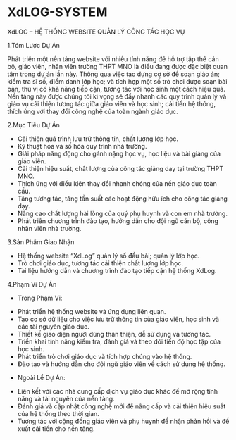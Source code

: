 # XdLOG-SYSTEM


XdLOG – HỆ THỐNG WEBSITE QUẢN LÝ CÔNG TÁC HỌC VỤ

 1.Tóm Lược Dự Án
  
Phát triển một nền tảng website với nhiều tính năng để hỗ trợ tập thể cán bộ, giáo viên, nhân viên trường THPT MNO là điều đang được đặc biệt quan tâm trong dự án lần này. Thông qua việc tạo dựng cơ sở để soạn giáo án; kiểm tra sĩ số, điểm danh lớp học; và tích hợp một số trò chơi được soạn bài bản, thú vị có khả năng tiếp cận, tương tác với học sinh một cách hiệu quả. 
Nền tảng này được chúng tôi kì vọng sẽ đẩy nhanh các quy trình quản lý và giáo vụ cải thiện tương tác giữa giáo viên và học sinh; cải tiến hệ thông, thích ứng với thay đổi công nghệ của toàn ngành giáo dục.
 
2.Mục Tiêu Dự Án
- Cải thiện quá trình lưu trữ thông tin, chất lượng lớp học.
- Kỹ thuật hóa và số hóa quy trình nhà trường.
- Giải pháp năng động cho gánh nặng học vụ, học liệu và bài giảng của giáo viên. 
- Cải thiện hiệu suất, chất lượng của công tác giảng dạy tại trường THPT MNO.
- Thích ứng với điều kiện thay đổi nhanh chóng của nền giáo dục toàn cầu.
- Tăng tương tác, tăng tần suất các hoạt động hữu ích cho công tác giảng dạy.
- Nâng cao chất lượng hài lòng của quý phụ huynh và con em nhà trường.
- Phát triển chương trình đào tạo, hướng dẫn cho đội ngũ cán bộ, công nhân viên nhà trường.
 
3.Sản Phẩm Giao Nhận
- Hệ thống website “XdLog” quản lý sổ đầu bài; quản lý lớp học.
- Trò chơi giáo dục, tương tác cải thiện chất lượng lớp học.
- Tài liệu hướng dẫn và chương trình đào tạo tiếp cận hệ thống XdLog. 

4.Phạm Vi Dự Án
  + Trong Phạm Vi:
- Phát triển hệ thống website và ứng dụng liên quan.
- Tạo cơ sở dữ liệu cho việc lưu trữ thông tin của giáo viên, học sinh và các tài nguyên giáo dục.
- Thiết kế giao diện người dùng thân thiện, dễ sử dụng và tương tác.
- Triển khai tính năng kiểm tra, đánh giá và theo dõi tiến độ học tập của học sinh.
- Phát triển trò chơi giáo dục và tích hợp chúng vào hệ thống.
- Đào tạo và hướng dẫn cho đội ngũ giáo viên về cách sử dụng hệ thống.
 + Ngoài Lề Dự Án: 
- Liên kết với các nhà cung cấp dịch vụ giáo dục khác để mở rộng tính năng và tài nguyên của nền tảng.
- Đánh giá và cập nhật công nghệ mới để nâng cấp và cải thiện hiệu suất của hệ thống theo thời gian.
- Tương tác với cộng đồng giáo viên và phụ huynh để nhận phản hồi và đề xuất cải tiến cho nền tảng.
